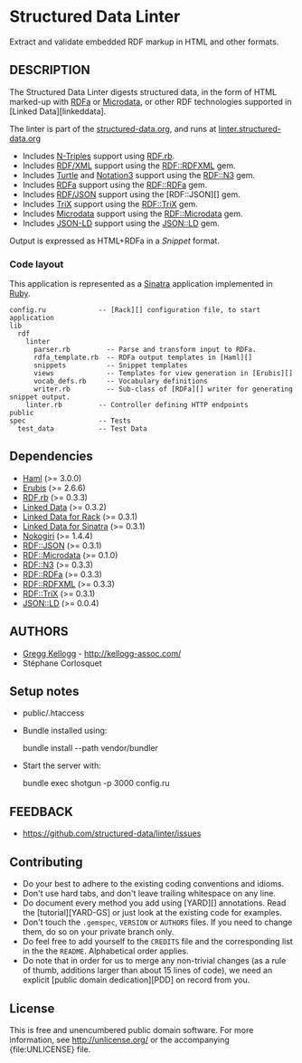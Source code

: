# Structured Data Linter
Extract and validate embedded RDF markup in HTML and other formats.

## DESCRIPTION
The Structured Data Linter digests structured data, in the form of HTML marked-up
with [RDFa][] or [Microdata][], or other RDF technologies supported in
[Linked Data][linkeddata].

The linter is part of the [structured-data.org](http://structured-data.org/),
and runs at [linter.structured-data.org](http://linter.structured-data.org/)

* Includes [N-Triples][] support using [RDF.rb][].
* Includes [RDF/XML][] support using the [RDF::RDFXML][] gem.
* Includes [Turtle][] and [Notation3][] support using the [RDF::N3][] gem.
* Includes [RDFa][] support using the [RDF::RDFa][] gem.
* Includes [RDF/JSON][] support using the [RDF::JSON][] gem.
* Includes [TriX][] support using the [RDF::TriX][] gem.
* Includes [Microdata][] support using the [RDF::Microdata][] gem.
* Includes [JSON-LD][] support using the [JSON::LD][] gem.

Output is expressed as HTML+RDFa in a _Snippet_ format.

### Code layout
This application is represented as a [Sinatra][] application implemented in [Ruby][].

    config.ru             -- [Rack][] configuration file, to start application
    lib
      rdf
        linter
          parser.rb         -- Parse and transform input to RDFa.
          rdfa_template.rb  -- RDFa output templates in [Haml][]
          snippets          -- Snippet templates
          views             -- Templates for view generation in [Erubis][]
          vocab_defs.rb     -- Vocabulary definitions
          writer.rb         -- Sub-class of [RDFa][] writer for generating snippet output.
        linter.rb         -- Controller defining HTTP endpoints
    public
    spec                  -- Tests
      test_data           -- Test Data

## Dependencies
* [Haml](http://rubygems.org/gems/haml) (>= 3.0.0)
* [Erubis](http://rubygems.org/gems/erubis) (>= 2.6.6)
* [RDF.rb](http://rubygems.org/gems/rdf) (>= 0.3.3)
* [Linked Data](http://rubygems.org/gems/linkeddata) (>= 0.3.2)
* [Linked Data for Rack](http://rubygems.org/gems/rack-linkeddata) (>= 0.3.1)
* [Linked Data for Sinatra](http://rubygems.org/gems/sinatra-linkeddata) (>= 0.3.1)
* [Nokogiri](http://rubygems.org/gems/nokogiri) (>= 1.4.4)
* [RDF::JSON](http://rubygems.org/gems/rdf-json) (>= 0.3.1)
* [RDF::Microdata](http://rubygems.org/gems/rdf-microdata) (>= 0.1.0)
* [RDF::N3](http://rubygems.org/gems/rdf-n3) (>= 0.3.3)
* [RDF::RDFa](http://rubygems.org/gems/rdf-rdfa) (>= 0.3.3)
* [RDF::RDFXML](http://rubygems.org/gems/rdf-rdfxml) (>= 0.3.3)
* [RDF::TriX](http://rubygems.org/gems/rdf-trix) (>= 0.3.1)
* [JSON::LD](http://rubygems.org/gems/json-ld) (>= 0.0.4)

## AUTHORS
* [Gregg Kellogg](http://github.com/gkellogg) - <http://kellogg-assoc.com/>
* Stéphane Corlosquet

## Setup notes
* public/.htaccess
* Bundle installed using:

    bundle install --path vendor/bundler

* Start the server with:

    bundle exec shotgun -p 3000 config.ru

## FEEDBACK

* https://github.com/structured-data/linter/issues

## Contributing
* Do your best to adhere to the existing coding conventions and idioms.
* Don't use hard tabs, and don't leave trailing whitespace on any line.
* Do document every method you add using [YARD][] annotations. Read the
  [tutorial][YARD-GS] or just look at the existing code for examples.
* Don't touch the `.gemspec`, `VERSION` or `AUTHORS` files. If you need to
  change them, do so on your private branch only.
* Do feel free to add yourself to the `CREDITS` file and the corresponding
  list in the the `README`. Alphabetical order applies.
* Do note that in order for us to merge any non-trivial changes (as a rule
  of thumb, additions larger than about 15 lines of code), we need an
  explicit [public domain dedication][PDD] on record from you.

## License
This is free and unencumbered public domain software. For more information,
see <http://unlicense.org/> or the accompanying {file:UNLICENSE} file.

[JSON-LD]:        http://json-ld.org/spec/latest/
[Microdata]:      http://dev.w3.org/html5/md/
[N-Triples]:      http://en.wikipedia.org/wiki/N-Triples
[Notation3]:      http://en.wikipedia.org/wiki/Notation3
[RDF/JSON]:       http://n2.talis.com/wiki/RDF_JSON_Specification
[RDF/XML]:        http://www.w3.org/TR/rdf-syntax-grammar/
[RDFa]:           http://en.wikipedia.org/wiki/RDFa
[TriX]:           http://en.wikipedia.org/wiki/TriX_(syntax)
[Turtle]:         http://en.wikipedia.org/wiki/Turtle_(syntax)
[Sinatra]:        http://www.sinatrarb.com/
[Ruby]:           http://www.ruby-lang.org/en/
[RDF.rb]:         http://rubygems.org/gems/rdf
[Linked Data]:    http://rubygems.org/gems/linkeddata
[RDF::Microdata]: http://rubygems.org/gems/rdf-microdata
[RDF::N3]:        http://rubygems.org/gems/rdf-n3
[RDF::RDFa]:      http://rubygems.org/gems/rdf-rdfa
[RDF::RDFXML]:    http://rubygems.org/gems/rdf-rdfxml
[RDF::TriX]:      http://rubygems.org/gems/rdf-trix
[JSON::LD]:       http://rubygems.org/gems/json-ld
[Haml]:           http://haml-lang.com/
[Erubis]:         http://www.kuwata-lab.com/erubis/
[Rack]:           https://github.com/rack/rack/wiki